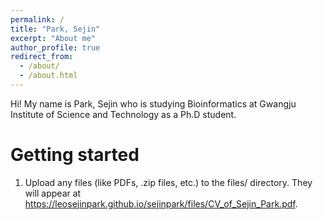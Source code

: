 ```yaml
---
permalink: /
title: "Park, Sejin"
excerpt: "About me"
author_profile: true
redirect_from:
  - /about/
  - /about.html
---
```

Hi! My name is Park, Sejin who is studying Bioinformatics at Gwangju Institute of Science and Technology as a Ph.D student.

Getting started
======
1. Upload any files (like PDFs, .zip files, etc.) to the files/ directory. They will appear at https://leosejinpark.github.io/sejinpark/files/CV_of_Sejin_Park.pdf.
